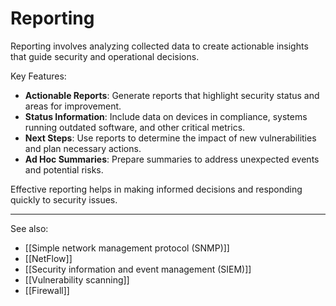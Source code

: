 # Reporting

Reporting involves analyzing collected data to create actionable insights that guide security and operational decisions.

Key Features:

- **Actionable Reports**: Generate reports that highlight security status and areas for improvement.
- **Status Information**: Include data on devices in compliance, systems running outdated software, and other critical metrics.
- **Next Steps**: Use reports to determine the impact of new vulnerabilities and plan necessary actions.
- **Ad Hoc Summaries**: Prepare summaries to address unexpected events and potential risks.

Effective reporting helps in making informed decisions and responding quickly to security issues.

---

See also:

- [[Simple network management protocol (SNMP)]]
- [[NetFlow]]
- [[Security information and event management (SIEM)]]
- [[Vulnerability scanning]]
- [[Firewall]]